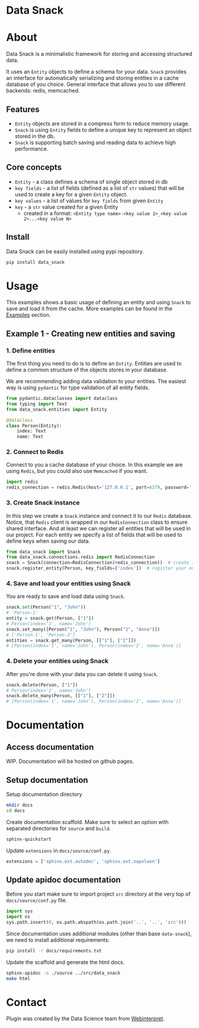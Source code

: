 # Data Snack 

# About
Data Snack is a minimalistic framework for storing and accessing structured data.

It uses an `Entity` objects to define a schema for your data. `Snack` provides an interface
for automatically serializing and storing entities in a cache database of you choice. 
General interface that allows you to use different backends: redis, memcached.

## Features

- `Entity` objects are stored in a compress form to reduce memory usage.
- `Snack` is using `Entity` fields to define a unique key to represent an object stored in the db.
- `Snack` is supporting batch saving and reading data to achieve high performance.

## Core concepts
- `Entity` - a class defines a schema of single object stored in db
- `key fields` - a list of fields (defined as a list of `str` values)
  that will be used to create a key for a given `Entity` object.
- `key values` - a list of values for `key fields` from given `Entity`
- `key` - a `str` value created for a given Entity
    - created in a format: `<Entity type name>-<key value 1>_<key value 2>...<key value N>`

## Install
Data Snack can be easily installed using pypi repository.
```bash
pip install data_snack
```

# Usage
This examples shows a basic usage of defining an entity and using `Snack` to save and load it from the cache.
More examples can be found in the [Examples](examples/examples.md) section.

## Example 1 - Creating new entities and saving
### 1. Define entities
The first thing you need to do is to define an `Entity`.
Entities are used to define a common structure of the objects stores in your database.

We are recommending adding data validation to your entities. 
The easiest way is using `pydantic` for type validation of all entity fields.

```python
from pydantic.dataclasses import dataclass
from typing import Text
from data_snack.entities import Entity

@dataclass
class Person(Entity):
    index: Text
    name: Text
```

### 2. Connect to Redis
Connect to you a cache database of your choice.
In this example we are using `Redis`, but you could also use `Memcached` if you want.

```python
import redis
redis_connection = redis.Redis(host='127.0.0.1', port=6379, password='')
```

### 3. Create Snack instance
In this step we create a `Snack` instance and connect it to our `Redis` database.
Notice, that `Redis` client is wrapped in our `RedisConnection` class to ensure shared interface.
And at least we can register all entities that will be used in our project.
For each entity we specify a list of fields that will be used to define keys when saving our data.

```python
from data_snack import Snack
from data_snack.connections.redis import RedisConnection
snack = Snack(connection=RedisConnection(redis_connection))  # create instance
snack.register_entity(Person, key_fields=['index'])  # register your entity
```

### 4. Save and load your entities using Snack
You are ready to save and load data using `Snack`.

```python
snack.set(Person("1", "John"))
# 'Person-1'
entity = snack.get(Person, ["1"])
# Person(index='1', name='John')
snack.set_many([Person("1", "John"), Person("2", "Anna")])
# ['Person-1', 'Person-2']
entities = snack.get_many(Person, [["1"], ["2"]])
# [Person(index='1', name='John'), Person(index='2', name='Anna')]
```

### 4. Delete your entities using Snack
After you're done with your data you can delete it using `Snack`.

```python
snack.delete(Person, ["1"])
# Person(index='1', name='John')
snack.delete_many(Person, [["1"], ["2"]])
# [Person(index='1', name='John'), Person(index='2', name='Anna')]
```

# Documentation
## Access documentation
WIP. Documentation will be hosted on github pages.

## Setup documentation
Setup documentation directory
```bash
mkdir docs
cd docs
```
Create documentation scaffold. Make sure to select an option with separated directories for `source` and `build`.
```bash
sphinx-quickstart
```
Update `extensions` in `docs/source/conf.py`.
```python
extensions = ['sphinx.ext.autodoc', 'sphinx.ext.napoleon']
```

## Update apidoc documentation
Before you start make sure to import project `src` directory at the very top of `docs/source/conf.py` file.
```python
import sys
import os
sys.path.insert(0, os.path.abspath(os.path.join('..', '..', 'src')))
```

Since documentation uses additional modules (other than base `data-snack`), we need to install additional requirements:
```bash
pip install -r docs/requirements.txt
```

Update the scaffold and generate the html docs.
```bash
sphinx-apidoc -o ./source ../src/data_snack
make html
```

# Contact
Plugin was created by the Data Science team from [Webinterpret](https://www.webinterpret.com/).

